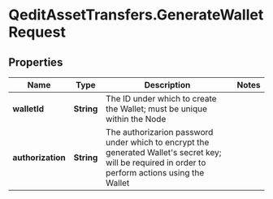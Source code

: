 # QeditAssetTransfers.GenerateWalletRequest

## Properties
Name | Type | Description | Notes
------------ | ------------- | ------------- | -------------
**walletId** | **String** | The ID under which to create the Wallet; must be unique within the Node | 
**authorization** | **String** | The authorizarion password under which to encrypt the generated Wallet&#39;s secret key; will be required in order to perform actions using the Wallet | 


